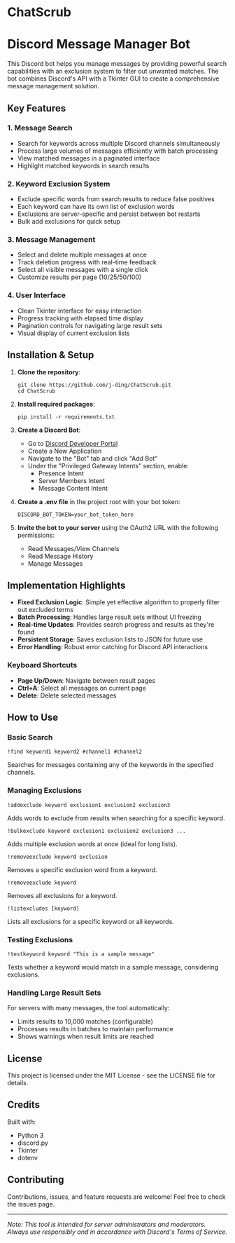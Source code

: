 # ChatScrub

# Discord Message Manager Bot

This Discord bot helps you manage messages by providing powerful search capabilities with an exclusion system to filter out unwanted matches. The bot combines Discord's API with a Tkinter GUI to create a comprehensive message management solution.

## Key Features

### 1. Message Search
- Search for keywords across multiple Discord channels simultaneously
- Process large volumes of messages efficiently with batch processing
- View matched messages in a paginated interface
- Highlight matched keywords in search results

### 2. Keyword Exclusion System
- Exclude specific words from search results to reduce false positives
- Each keyword can have its own list of exclusion words
- Exclusions are server-specific and persist between bot restarts
- Bulk add exclusions for quick setup

### 3. Message Management
- Select and delete multiple messages at once
- Track deletion progress with real-time feedback
- Select all visible messages with a single click
- Customize results per page (10/25/50/100)

### 4. User Interface
- Clean Tkinter interface for easy interaction
- Progress tracking with elapsed time display
- Pagination controls for navigating large result sets
- Visual display of current exclusion lists


## Installation & Setup

1. **Clone the repository**:
   ```
   git clone https://github.com/j-ding/ChatScrub.git
   cd ChatScrub
   ```

2. **Install required packages**:
   ```
   pip install -r requirements.txt
   ```

3. **Create a Discord Bot**:
   - Go to [Discord Developer Portal](https://discord.com/developers/applications)
   - Create a New Application
   - Navigate to the "Bot" tab and click "Add Bot"
   - Under the "Privileged Gateway Intents" section, enable:
     - Presence Intent
     - Server Members Intent
     - Message Content Intent

4. **Create a .env file** in the project root with your bot token:
   ```
   DISCORD_BOT_TOKEN=your_bot_token_here
   ```

5. **Invite the bot to your server** using the OAuth2 URL with the following permissions:
   - Read Messages/View Channels
   - Read Message History
   - Manage Messages


## Implementation Highlights

- **Fixed Exclusion Logic**: Simple yet effective algorithm to properly filter out excluded terms
- **Batch Processing**: Handles large result sets without UI freezing
- **Real-time Updates**: Provides search progress and results as they're found
- **Persistent Storage**: Saves exclusion lists to JSON for future use
- **Error Handling**: Robust error catching for Discord API interactions


### Keyboard Shortcuts

- **Page Up/Down**: Navigate between result pages
- **Ctrl+A**: Select all messages on current page
- **Delete**: Delete selected messages

## How to Use

### Basic Search
```
!find keyword1 keyword2 #channel1 #channel2
```
Searches for messages containing any of the keywords in the specified channels.

### Managing Exclusions
```
!addexclude keyword exclusion1 exclusion2 exclusion3
```
Adds words to exclude from results when searching for a specific keyword.

```
!bulkexclude keyword exclusion1 exclusion2 exclusion3 ...
```
Adds multiple exclusion words at once (ideal for long lists).

```
!removeexclude keyword exclusion
```
Removes a specific exclusion word from a keyword.

```
!removeexclude keyword
```
Removes all exclusions for a keyword.

```
!listexcludes [keyword]
```
Lists all exclusions for a specific keyword or all keywords.

### Testing Exclusions
```
!testkeyword keyword "This is a sample message"
```
Tests whether a keyword would match in a sample message, considering exclusions.
### Handling Large Result Sets

For servers with many messages, the tool automatically:
- Limits results to 10,000 matches (configurable)
- Processes results in batches to maintain performance
- Shows warnings when result limits are reached

## License

This project is licensed under the MIT License - see the LICENSE file for details.

## Credits

Built with:
- Python 3
- discord.py
- Tkinter
- dotenv

## Contributing

Contributions, issues, and feature requests are welcome! Feel free to check the issues page.

---

*Note: This tool is intended for server administrators and moderators. Always use responsibly and in accordance with Discord's Terms of Service.*
